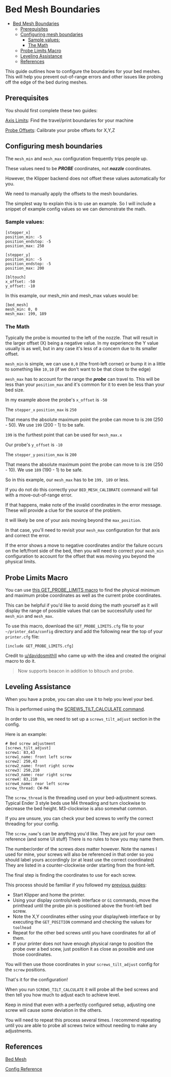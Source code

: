 <!--
 Copyright (C) 2022 Chris Laprade (chris@rootiest.com)
 
 This file is part of zippy_config.
 
 zippy_config is free software: you can redistribute it and/or modify
 it under the terms of the GNU General Public License as published by
 the Free Software Foundation, either version 3 of the License, or
 (at your option) any later version.
 
 zippy_config is distributed in the hope that it will be useful,
 but WITHOUT ANY WARRANTY; without even the implied warranty of
 MERCHANTABILITY or FITNESS FOR A PARTICULAR PURPOSE.  See the
 GNU General Public License for more details.
 
 You should have received a copy of the GNU General Public License
 along with zippy_config.  If not, see <http://www.gnu.org/licenses/>.
-->



# Bed Mesh Boundaries

- [Bed Mesh Boundaries](#bed-mesh-boundaries)
  - [Prerequisites](#prerequisites)
  - [Configuring mesh boundaries](#configuring-mesh-boundaries)
    - [Sample values:](#sample-values)
    - [The Math](#the-math)
  - [Probe Limits Macro](#probe-limits-macro)
  - [Leveling Assistance](#leveling-assistance)
  - [References](#references)

This guide outlines how to configure the boundaries for your bed meshes. This will help you prevent out-of-range errors and other issues like probing off the edge of the bed during meshes.

## Prerequisites

You should first complete these two guides:

[Axis Limits](GUIDE-axis_limits.md): Find the travel/print boundaries for your machine

[Probe Offsets](GUIDE-probe.md): Calibrate your probe offsets for X,Y,Z

## Configuring mesh boundaries

The `mesh_min` and `mesh_max` configuration frequently trips people up.

These values need to be ***PROBE*** coordinates, not ***nozzle*** coordinates.

However, the Klipper backend does not offset these values automatically for you.

We need to manually apply the offsets to the mesh boundaries.

The simplest way to explain this is to use an example. So I will include a snippet of example config values so we can demonstrate the math.

### Sample values:

    [stepper_x]
    position_min: -5
    position_endstop: -5
    position_max: 250

    [stepper_y]
    position_min: -5
    position_endstop: -5
    position_max: 200

    [bltouch]
    x_offset: -50
    y_offset: -10

In this example, our mesh_min and mesh_max values would be:

    [bed_mesh]
    mesh_min: 0, 0
    mesh_max: 199, 189

### The Math

Typically the probe is mounted to the left of the nozzle. That will result in the larger offset (X) being a negative value. In my experience the Y value usually is as well, but in any case it's less of a concern due to its smaller offset.

`mesh_min` is simple, we can use `0,0` (the front-left corner) or bump it in a little to something like `10,10` (if we don't want to be that close to the edge)

`mesh_max` has to account for the range the ***probe*** can travel to. This will be less than your `position_max` and it's common for it to even be less than your bed size.

In my example above the probe's `x_offset` is `-50`

The `stepper_x` `position_max` is `250`

That means the absolute maximum point the probe can move to is `200` (250 - 50). We use `199` (200 - 1) to be safe.

`199` is the furthest point that can be used for `mesh_max.x`

Our probe's `y_offset` is  `-10`

The `stepper_y` `position_max` is `200`

That means the absolute maximum point the probe can move to is `190` (250 - 10). We use `189` (190 - 1) to be safe.

So in this example, our `mesh_max` has to be `199, 189` or less.

If you do not do this correctly your `BED_MESH_CALIBRATE` command will fail with a move-out-of-range error.

If that happens, make note of the invalid coordinates in the error message. These will provide a clue for the source of the problem. 

It will likely be one of your axis moving beyond the `max_position`.

In that case, you'll need to revisit your `mesh_max` configuration for that axis and correct the error.

If the error shows a move to negative coordinates and/or the failure occurs on the left/front side of the bed, then you will need to correct your `mesh_min` configuration to account for the offset that was moving you beyond the physical limits.

## Probe Limits Macro

You can use [this GET_PROBE_LIMITS macro](resources/GET_PROBE_LIMITS.cfg) to find the physical minimum and maximum probe coordinates as well as the current probe coordinates. 

This can be helpful if you'd like to avoid doing the math yourself as it will display the range of possible values that can be successfully used for `mesh_min` and `mesh_max`.

To use this macro, download the `GET_PROBE_LIMITS.cfg` file to your `~/printer_data/config` directory and add the following near the top of your `printer.cfg` file: 

    [include GET_PROBE_LIMITS.cfg]

Credit to [u/davidosmithII](https://www.reddit.com/user/davidosmithII/) who came up with the idea and created the original macro to do it.

> Now supports beacon in addition to bltouch and probe.

## Leveling Assistance

When you have a probe, you can also use it to help you level your bed.

This is performed using the [SCREWS_TILT_CALCULATE command](https://www.klipper3d.org/G-Codes.html#screws_tilt_calculate).

In order to use this, we need to set up a `screws_tilt_adjust` section in the config.

Here is an example:

    # Bed screw adjustment
    [screws_tilt_adjust]
    screw1: 83,43
    screw1_name: front left screw
    screw2: 250,43
    screw2_name: front right screw
    screw3: 250,210
    screw3_name: rear right screw
    screw4: 83,210
    screw4_name: rear left screw
    screw_thread: CW-M4

The `screw_thread` is the threading used on your bed-adjustment screws. Typical Ender 3 style beds use M4 threading and turn clockwise to decrease the bed height. M3-clockwise is also somewhat common.

If you are unsure, you can check your bed screws to verify the correct threading for your config.

The `screw_name`'s can be anything you'd like. They are just for your own reference (and some UI stuff) There is no rules to how you may name them.

The number/order of the screws *does* matter however. Note the names I used for mine, your screws will also be referenced in that order so you should label yours accordingly (or at least use the correct coordinates) They are listed in a counter-clockwise order starting from the front-left.

The final step is finding the coordinates to use for each screw.

This process should be familiar if you followed my [previous guides](GUIDE-axis_limits.md):

- Start Klipper and home the printer.
- Using your display controls/web interface or `G1` commands, move the printhead until the probe pin is positioned above the front-left bed screw.
- Note the X,Y coordinates either using your display/web interface or by executing the `GET_POSITION` command and checking the values for `toolhead`
- Repeat for the other bed screws until you have coordinates for all of them. 
- If your printer does not have enough physical range to position the probe over a bed scew, just position it as close as possible and use those coordinates.

You will then use those coordinates in your `screws_tilt_adjust` config for the `screw` positions.

That's it for the configuration!

When you run `SCREWS_TILT_CALCULATE` it will probe all the bed screws and then tell you how much to adjust each to achieve level. 

Keep in mind that even with a perfectly configured setup, adjusting one screw will cause some deviation in the others.

You will need to repeat this process several times. I recommend repeating until you are able to probe all screws twice without needing to make any adjustments.

## References

[Bed Mesh](https://www.klipper3d.org/Bed_Mesh.html)

[Config Reference](https://www.klipper3d.org/Config_Reference.html#bed_mesh)